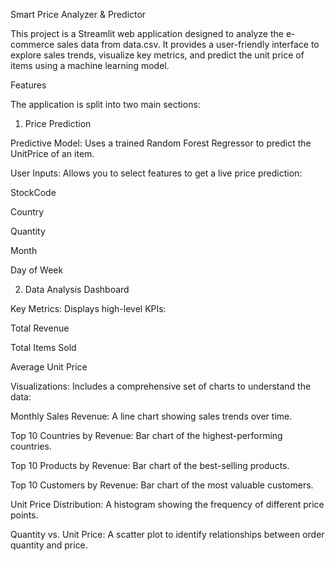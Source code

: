 Smart Price Analyzer & Predictor

This project is a Streamlit web application designed to analyze the e-commerce sales data from data.csv. It provides a user-friendly interface to explore sales trends, visualize key metrics, and predict the unit price of items using a machine learning model.

Features

The application is split into two main sections:

1. Price Prediction

Predictive Model: Uses a trained Random Forest Regressor to predict the UnitPrice of an item.

User Inputs: Allows you to select features to get a live price prediction:

StockCode

Country

Quantity

Month

Day of Week

2. Data Analysis Dashboard

Key Metrics: Displays high-level KPIs:

Total Revenue

Total Items Sold

Average Unit Price

Visualizations: Includes a comprehensive set of charts to understand the data:

Monthly Sales Revenue: A line chart showing sales trends over time.

Top 10 Countries by Revenue: Bar chart of the highest-performing countries.

Top 10 Products by Revenue: Bar chart of the best-selling products.

Top 10 Customers by Revenue: Bar chart of the most valuable customers.

Unit Price Distribution: A histogram showing the frequency of different price points.

Quantity vs. Unit Price: A scatter plot to identify relationships between order quantity and price.
